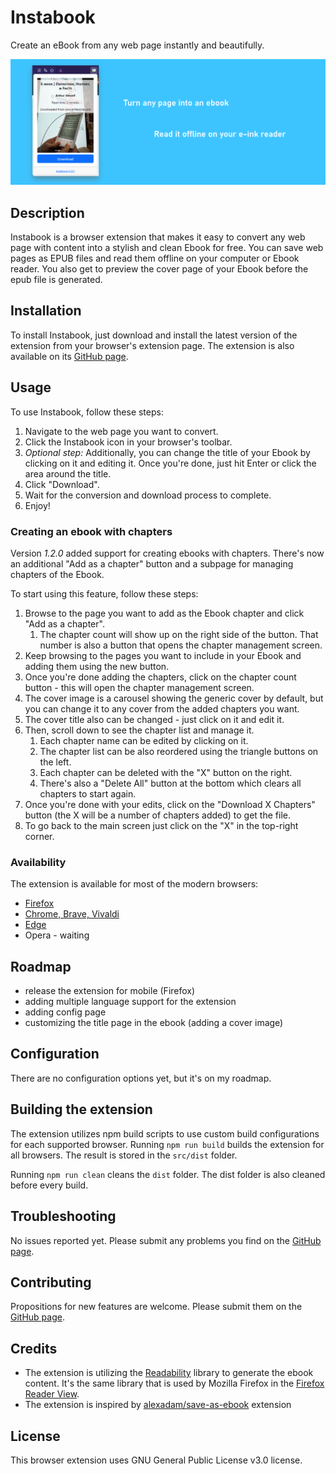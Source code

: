 # Instabook

Create an eBook from any web page instantly and beautifully.

![Instabook conversion](/screenshots/extension-large-horizontal.png)

## Description

Instabook is a browser extension that makes it easy to convert any web page with content into a stylish and clean Ebook for free.
You can save web pages as EPUB files and read them offline on your computer or Ebook reader.
You also get to preview the cover page of your Ebook before the epub file is generated.

## Installation

To install Instabook, just download and install the latest version of the extension from your browser's extension page.
The extension is also available on its [GitHub page](https://github.com/bartoffw/instabook).

## Usage

To use Instabook, follow these steps:

1. Navigate to the web page you want to convert.
2. Click the Instabook icon in your browser's toolbar.
3. *Optional step:* Additionally, you can change the title of your Ebook by clicking on it and editing it. Once you're done, just hit Enter or click the area around the title.
4. Click "Download".
5. Wait for the conversion and download process to complete.
6. Enjoy!

### Creating an ebook with chapters

Version *1.2.0* added support for creating ebooks with chapters. There's now an additional "Add as a chapter" button and
a subpage for managing chapters of the Ebook.

To start using this feature, follow these steps:

1. Browse to the page you want to add as the Ebook chapter and click "Add as a chapter".
   1. The chapter count will show up on the right side of the button. That number is also a button that opens the chapter management screen.
2. Keep browsing to the pages you want to include in your Ebook and adding them using the new button.
3. Once you're done adding the chapters, click on the chapter count button - this will open the chapter management screen.
4. The cover image is a carousel showing the generic cover by default, but you can change it to any cover from the added chapters you want.
5. The cover title also can be changed - just click on it and edit it.
6. Then, scroll down to see the chapter list and manage it.
   1. Each chapter name can be edited by clicking on it.
   2. The chapter list can be also reordered using the triangle buttons on the left.
   3. Each chapter can be deleted with the "X" button on the right.
   4. There's also a "Delete All" button at the bottom which clears all chapters to start again.
7. Once you're done with your edits, click on the "Download X Chapters" button (the X will be a number of chapters added) to get the file.
8. To go back to the main screen just click on the "X" in the top-right corner.

### Availability

The extension is available for most of the modern browsers:

* [Firefox](https://addons.mozilla.org/pl/firefox/addon/instabook/)
* [Chrome, Brave, Vivaldi](https://chromewebstore.google.com/detail/instabook/flabhaeaccijjbjmnchngohnpjiphkhl)
* [Edge](https://microsoftedge.microsoft.com/addons/detail/instabook/dkdkmfokibfehifljhmoedmjbiahibkg)
* Opera - waiting

## Roadmap

- release the extension for mobile (Firefox)
- adding multiple language support for the extension
- adding config page
- customizing the title page in the ebook (adding a cover image)

## Configuration

There are no configuration options yet, but it's on my roadmap.

## Building the extension

The extension utilizes npm build scripts to use custom build configurations for each supported browser.
Running `npm run build` builds the extension for all browsers. The result is stored in the `src/dist` folder.

Running `npm run clean` cleans the `dist` folder. The dist folder is also cleaned before every build.

## Troubleshooting

No issues reported yet. Please submit any problems you find on the [GitHub page](https://github.com/bartoffw/instabook/issues).

## Contributing

Propositions for new features are welcome. Please submit them on the [GitHub page](https://github.com/bartoffw/instabook/issues).

## Credits

* The extension is utilizing the [Readability](https://github.com/mozilla/readability) library to generate the ebook content.
It's the same library that is used by Mozilla Firefox in the [Firefox Reader View](https://support.mozilla.org/kb/firefox-reader-view-clutter-free-web-pages).
* The extension is inspired by [alexadam/save-as-ebook](https://github.com/alexadam/save-as-ebook) extension

## License

This browser extension uses GNU General Public License v3.0 license.
